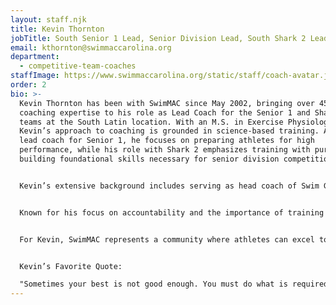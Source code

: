 ```yaml
---
layout: staff.njk
title: Kevin Thornton
jobTitle: South Senior 1 Lead, Senior Division Lead, South Shark 2 Lead
email: kthornton@swimmaccarolina.org
department:
  - competitive-team-coaches
staffImage: https://www.swimmaccarolina.org/static/staff/coach-avatar.jpg
order: 2
bio: >-
  Kevin Thornton has been with SwimMAC since May 2002, bringing over 45 years of
  coaching expertise to his role as Lead Coach for the Senior 1 and Shark 2
  teams at the South Latin location. With an M.S. in Exercise Physiology,
  Kevin’s approach to coaching is grounded in science-based training. As the
  lead coach for Senior 1, he focuses on preparing athletes for high
  performance, while his role with Shark 2 emphasizes training with purpose and
  building foundational skills necessary for senior division competition.


  Kevin’s extensive background includes serving as head coach of Swim GSA from 1999 to 2002, membership in the North Carolina LSC, and contributing to U.S. Swimming's National Meets Committee. His accomplishments in the swimming world have earned him Hall of Fame inductions in Rhode Island and at Brown University, and he was also named a National U.S. Swimming Coach from 1994 to 1998.


  Known for his focus on accountability and the importance of training versus survival, Kevin’s coaching philosophy is built around the idea of racing as the heart of the sport. At SwimMAC, his goal is to push athletes to strive for perfection, preparing them to excel at the next level, whether it’s high-performance training or college swimming. Kevin finds inspiration in great coaches like Jon Urbanchek, and he’s driven by a commitment to helping youth athletes reach their best, at any level they are willing to commit to.


  For Kevin, SwimMAC represents a community where athletes can excel to be their best in all areas. One of his proudest SwimMAC moments came in his early months, realizing SwimMAC Carolina held the number one club status in the nation for Short Course, Long Course, Swim-A-Thon, and Academic All-Americans, a title maintained for three years running.


  Kevin’s Favorite Quote:

  "Sometimes your best is not good enough. You must do what is required." — Winston Churchill
---
```

